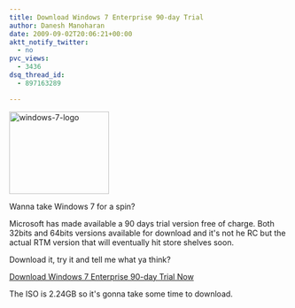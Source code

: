 ```yaml
---
title: Download Windows 7 Enterprise 90-day Trial
author: Danesh Manoharan
date: 2009-09-02T20:06:21+00:00
aktt_notify_twitter:
  - no
pvc_views:
  - 3436
dsq_thread_id:
  - 897163289

---
```

[<img loading="lazy" class="alignnone size-full wp-image-1745" title="windows-7-logo" src="/wp-content/uploads/2009/09/windows-7-logo.jpg" alt="windows-7-logo" width="180" height="149" />][1]

Wanna take Windows 7 for a spin?

Microsoft has made available a 90 days trial version free of charge. Both 32bits and 64bits versions available for download and it's not he RC but the actual RTM version that will eventually hit store shelves soon.

Download it, try it and tell me what ya think?

[Download Windows 7 Enterprise 90-day Trial Now][2]

The ISO is 2.24GB so it's gonna take some time to download.

 [1]: /wp-content/uploads/2009/09/windows-7-logo.jpg
 [2]: http://technet.microsoft.com/en-us/evalcenter/cc442495.aspx?ITPID=sprblog